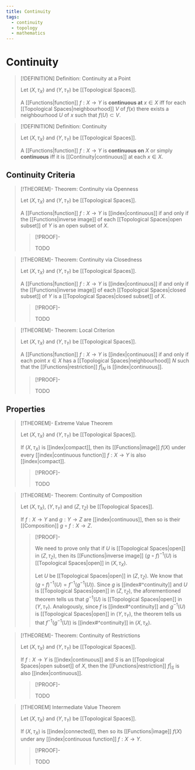 ```yaml
---
title: Continuity
tags:
  - continuity
  - topology
  - mathematics
---
```


# Continuity

>[!DEFINITION] Definition: Continuity at a Point
>
>Let $(X,\tau_X)$ and $(Y,\tau_Y)$ be [[Topological Spaces]].
>
>A [[Functions|function]] $f: X \to Y$ is **continuous at** $x \in X$ iff for each [[Topological Spaces|neighbourhood]] $V$ of $f(x)$ there exists a neighbourhood $U$ of $x$ such that $f(U) \subset V$.
>

>[!DEFINITION] Definition: Continuity
>
>Let $(X,\tau_X)$ and $(Y,\tau_Y)$ be [[Topological Spaces]].
>
>A [[Functions|function]] $f: X \to Y$ is **continuous on** $X$ or simply **continuous** iff it is [[Continuity|continuous]] at each $x \in X$.

## Continuity Criteria

>[!THEOREM]- Theorem: Continuity via Openness
>
>Let $(X,\tau_X)$ and $(Y,\tau_Y)$ be [[Topological Spaces]].
>
>A [[Functions|function]] $f: X \to Y$ is [[index|continuous]] if and only if the [[Functions|inverse image]] of each [[Topological Spaces|open subset]] of $Y$ is an open subset of $X$.
>
>>[!PROOF]-
>>
>>TODO
>>
>

>[!THEOREM]- Theorem: Continuity via Closedness
>
>Let $(X,\tau_X)$ and $(Y,\tau_Y)$ be [[Topological Spaces]].
>
>A [[Functions|function]] $f: X \to Y$ is [[index|continuous]] if and only if the [[Functions|inverse image]] of each [[Topological Spaces|closed subset]] of $Y$ is a [[Topological Spaces|closed subset]] of $X$.
>
>>[!PROOF]-
>>
>>TODO
>>
>>

>[!THEOREM]- Theorem: Local Criterion
>
>Let $(X,\tau_X)$ and $(Y,\tau_Y)$ be [[Topological Spaces]].
>
>A [[Functions|function]] $f: X \to Y$ is [[index|continuous]] if and only if each point $x \in X$ has a [[Topological Spaces|neighbourhood]] $N$ such that the [[Functions|restriction]] $f\big|_N$ is [[index|continuous]].
>
>>[!PROOF]-
>>
>>TODO
>>
>

## Properties

>[!THEOREM]- Extreme Value Theorem
>
>Let $(X, \tau_X)$ and $(Y,\tau_Y)$ be [[Topological Spaces]].
>
>If $(X,\tau_X)$ is [[index|compact]], then its [[Functions|image]] $f(X)$ under every [[index|continuous function]] $f: X \to Y$ is also [[index|compact]].
>
>>[!PROOF]-
>>
>>TODO
>>
>

>[!THEOREM]- Theorem: Continuity of Composition
>
>Let $(X, \tau_X)$, $(Y, \tau_Y)$ and $(Z, \tau_Z)$ be [[Topological Spaces]].
>
>If $f: X \to Y$ and $g: Y \to Z$ are [[index|continuous]], then so is their [[Composition]] $g \circ f: X \to Z$.
>
>>[!PROOF]-
>>
>>We need to prove only that if $U$ is [[Topological Spaces|open]] in $(Z, \tau_Z)$, then its [[Functions|inverse image]]  $(g\circ f)^{-1}(U)$ is [[Topological Spaces|open]] in $(X, \tau_X)$.
>>
>>
>>
>>Let $U$ be [[Topological Spaces|open]] in $(Z, \tau_Z)$. We know that $(g\circ f)^{-1}(U) = f^{-1}(g^{-1}(U))$. Since $g$ is [[index#^continuity]] and $U$ is [[Topological Spaces|open]] in $(Z, \tau_Z)$, the aforementioned theorem tells us that $g^{-1}(U)$ is [[Topological Spaces|open]] in $(Y, \tau_Y)$. Analogously, since $f$ is [[index#^continuity]] and $g^{-1}(U)$ is [[Topological Spaces|open]] in $(Y, \tau_Y)$, the theorem tells us that $f^{-1}(g^{-1}(U))$ is [[index#^continuity]] in $(X,\tau_X)$.
>>
>

>[!THEOREM]- Theorem: Continuity of Restrictions
>
>Let $(X, \tau_X)$ and $(Y, \tau_Y)$ be [[Topological Spaces]].
>
>If $f: X \to Y$ is [[index|continuous]] and $S$ is an [[Topological Spaces|open subset]] of $X$, then the [[Functions|restriction]] $f\big|_S$ is also [[index|continuous]].
>
>>[!PROOF]-
>>
>>TODO
>>
>

>[!THEOREM] Intermediate Value Theorem
>
>Let $(X, \tau_X)$ and $(Y, \tau_Y)$ be [[Topological Spaces]].
>
>If $(X, \tau_X)$ is [[index|connected]], then so its [[Functions|image]] $f(X)$ under any [[index|continuous function]] $f: X \to Y$.
>
>>[!PROOF]-
>>
>>TODO
>>
>